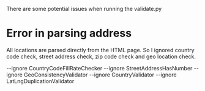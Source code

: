 There are some potential issues when running the validate.py

# Error in parsing address

All locations are parsed directly from the HTML page. So I ignored country code check, street address check, zip code check and geo location check.

--ignore CountryCodeFillRateChecker --ignore StreetAddressHasNumber --ignore GeoConsistencyValidator --ignore CountryValidator --ignore LatLngDuplicationValidator